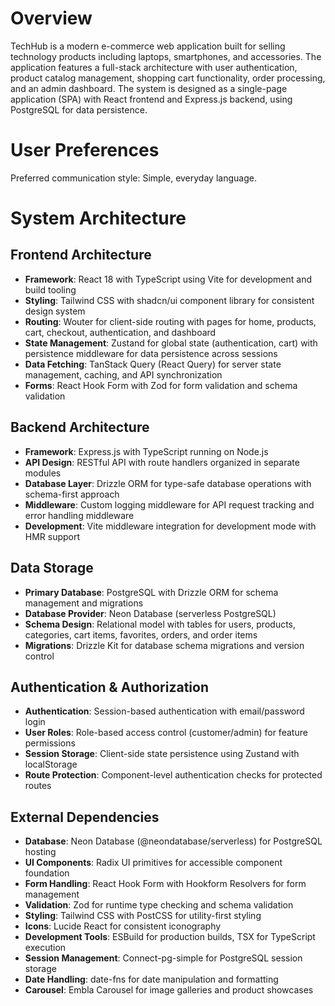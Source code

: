 # Overview

TechHub is a modern e-commerce web application built for selling technology products including laptops, smartphones, and accessories. The application features a full-stack architecture with user authentication, product catalog management, shopping cart functionality, order processing, and an admin dashboard. The system is designed as a single-page application (SPA) with React frontend and Express.js backend, using PostgreSQL for data persistence.

# User Preferences

Preferred communication style: Simple, everyday language.

# System Architecture

## Frontend Architecture
- **Framework**: React 18 with TypeScript using Vite for development and build tooling
- **Styling**: Tailwind CSS with shadcn/ui component library for consistent design system
- **Routing**: Wouter for client-side routing with pages for home, products, cart, checkout, authentication, and dashboard
- **State Management**: Zustand for global state (authentication, cart) with persistence middleware for data persistence across sessions
- **Data Fetching**: TanStack Query (React Query) for server state management, caching, and API synchronization
- **Forms**: React Hook Form with Zod for form validation and schema validation

## Backend Architecture
- **Framework**: Express.js with TypeScript running on Node.js
- **API Design**: RESTful API with route handlers organized in separate modules
- **Database Layer**: Drizzle ORM for type-safe database operations with schema-first approach
- **Middleware**: Custom logging middleware for API request tracking and error handling middleware
- **Development**: Vite middleware integration for development mode with HMR support

## Data Storage
- **Primary Database**: PostgreSQL with Drizzle ORM for schema management and migrations
- **Database Provider**: Neon Database (serverless PostgreSQL)
- **Schema Design**: Relational model with tables for users, products, categories, cart items, favorites, orders, and order items
- **Migrations**: Drizzle Kit for database schema migrations and version control

## Authentication & Authorization
- **Authentication**: Session-based authentication with email/password login
- **User Roles**: Role-based access control (customer/admin) for feature permissions
- **Session Storage**: Client-side state persistence using Zustand with localStorage
- **Route Protection**: Component-level authentication checks for protected routes

## External Dependencies

- **Database**: Neon Database (@neondatabase/serverless) for PostgreSQL hosting
- **UI Components**: Radix UI primitives for accessible component foundation
- **Form Handling**: React Hook Form with Hookform Resolvers for form management
- **Validation**: Zod for runtime type checking and schema validation
- **Styling**: Tailwind CSS with PostCSS for utility-first styling
- **Icons**: Lucide React for consistent iconography
- **Development Tools**: ESBuild for production builds, TSX for TypeScript execution
- **Session Management**: Connect-pg-simple for PostgreSQL session storage
- **Date Handling**: date-fns for date manipulation and formatting
- **Carousel**: Embla Carousel for image galleries and product showcases